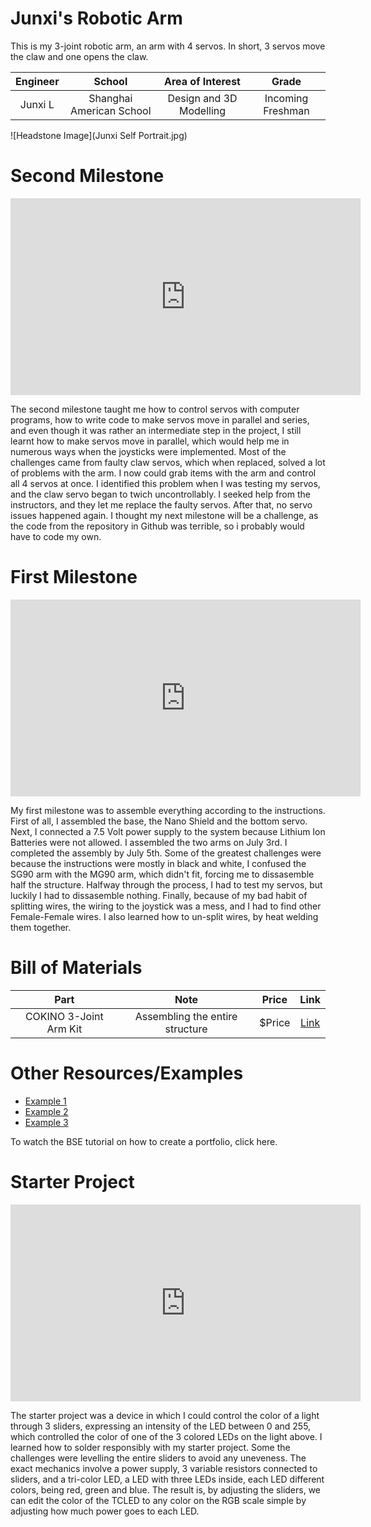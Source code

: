 # Junxi's Robotic Arm
This is my 3-joint robotic arm, an arm with 4 servos. In short, 3 servos move the claw and one opens the claw. 



<!--- This is an HTML comment in Markdown -->
<!--- Anything between these symbols will not render on the published site -->

| **Engineer** | **School** | **Area of Interest** | **Grade** |
|:--:|:--:|:--:|:--:|
| Junxi L | Shanghai American School | Design and 3D Modelling | Incoming Freshman

![Headstone Image](Junxi Self Portrait.jpg)
  
<!--- Final Milestone

**Don't forget to replace the text below with the embedding for your milestone video. Go to Youtube, click Share -> Embed, and copy and paste the code to replace what's below.**


For your final milestone, explain the outcome of your project. Key details to include are:
- What you've accomplished since your previous milestone
- What your biggest challenges and triumphs were at BSE
- A summary of key topics you learned about
- What you hope to learn in the future after everything you've learned at BSE-->



# Second Milestone




<iframe width="560" height="315" src="https://www.youtube.com/embed/TGeD-Y4U4Dk?si=ZcI295sEnxb9hgTY" title="YouTube video player" frameborder="0" allow="accelerometer; autoplay; clipboard-write; encrypted-media; gyroscope; picture-in-picture; web-share" referrerpolicy="strict-origin-when-cross-origin" allowfullscreen></iframe>

The second milestone taught me how to control servos with computer programs, how to write code to make servos move in parallel and series, and even though it was rather an intermediate step in the project, I still learnt how to make servos move in parallel, which would help me in numerous ways when the joysticks were implemented. Most of the challenges came from faulty claw servos, which when replaced, solved a lot of problems with the arm. I now could grab items with the arm and control all 4 servos at once. I identified this problem when I was testing my servos, and the claw servo began to twich uncontrollably. I seeked help from the instructors, and they let me replace the faulty servos. After that, no servo issues happened again. I thought my next milestone will be a challenge, as the code from the repository in Github was terrible, so i probably would have to code my own.

# First Milestone

<iframe width="560" height="315" src="https://www.youtube.com/embed/57i3TMyWw34?si=oYX_4vaOnegvXHNz" title="YouTube video player" frameborder="0" allow="accelerometer; autoplay; clipboard-write; encrypted-media; gyroscope; picture-in-picture; web-share" referrerpolicy="strict-origin-when-cross-origin" allowfullscreen></iframe>


My first milestone was to assemble everything according to the instructions. 
First of all, I assembled the base, the Nano Shield and the bottom servo.
Next, I connected a 7.5 Volt power supply to the system because Lithium Ion Batteries were not allowed.
I assembled the two arms on July 3rd.
I completed the assembly by July 5th.
Some of the greatest challenges were because the instructions were mostly in black and white, I confused the SG90 arm with the MG90 arm, which didn't fit, forcing me to dissasemble half the structure. Halfway through the process, I had to test my servos, but luckily I had to dissasemble nothing. Finally, because of my bad habit of splitting wires, the wiring to the joystick was a mess, and I had to find other Female-Female wires. I also learned how to un-split wires, by heat welding them together.

<!---
# Schematics 

Here's where you'll put images of your schematics. [Tinkercad](https://www.tinkercad.com/blog/official-guide-to-tinkercad-circuits) and [Fritzing](https://fritzing.org/learning/) are both great resoruces to create professional schematic diagrams, though BSE recommends Tinkercad becuase it can be done easily and for free in the browser. 

# Code
Here's where you'll put your code. The syntax below places it into a block of code. Follow the guide [here]([url](https://www.markdownguide.org/extended-syntax/)) to learn how to customize it to your project needs. 

```c++
void setup() {
  
  Serial.begin(9600);
  
}

void loop() {
  // put your main code here, to run repeatedly:

}
```
-->

# Bill of Materials

<!---Here's where you'll list the parts in your project. To add more rows, just copy and paste the example rows below.
Don't forget to place the link of where to buy each component inside the quotation marks in the corresponding row after href =. Follow the guide [here]([url](https://www.markdownguide.org/extended-syntax/)) to learn how to customize this to your project needs. -->

| **Part** | **Note** | **Price** | **Link** |
|:--:|:--:|:--:|:--:|
| COKINO 3-Joint Arm Kit | Assembling the entire structure | $Price | <a href="https://www.amazon.com/Arduino-A000066-ARDUINO-UNO-R3/dp/B008GRTSV6/"> Link </a> |


# Other Resources/Examples
<!---One of the best parts about Github is that you can view how other people set up their own work. Here are some past BSE portfolios that are awesome examples. You can view how they set up their portfolio, and you can view their index.md files to understand how they implemented different portfolio components.-->
- [Example 1](https://trashytuber.github.io/YimingJiaBlueStamp/)
- [Example 2](https://sviatil0.github.io/Sviatoslav_BSE/)
- [Example 3](https://arneshkumar.github.io/arneshbluestamp/)

To watch the BSE tutorial on how to create a portfolio, click here.

# Starter Project

<iframe width="560" height="315" src="https://www.youtube.com/embed/qq7vNRPoHok?si=HxcI6-ftf1u9OHy5" title="YouTube video player" frameborder="0" allow="accelerometer; autoplay; clipboard-write; encrypted-media; gyroscope; picture-in-picture; web-share" referrerpolicy="strict-origin-when-cross-origin" allowfullscreen></iframe>

The starter project was a device in which I could control the color of a light through 3 sliders, expressing an intensity of the LED between 0 and 255, which controlled the color of one of the 3 colored LEDs on the light above. I learned how to solder responsibly with my starter project. Some the challenges were levelling the entire sliders to avoid any uneveness. The exact mechanics involve a power supply, 3 variable resistors connected to sliders, and a tri-color LED, a LED with three LEDs inside, each LED different colors, being red, green and blue. The result is, by adjusting the sliders, we can edit the color of the TCLED to any color on the RGB scale simple by adjusting how much power goes to each LED.

